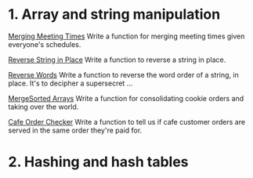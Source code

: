 # 1. Array and string manipulation

[Merging Meeting Times](https://github.com/sandix34/Interview-Cake/tree/master/Merging-meeting-time)
Write a function for merging meeting times given everyone's schedules.

[Reverse String in Place](https://github.com/sandix34/Interview-Cake/tree/master/Reverse-string-in-place)
Write a function to reverse a string in place.

[Reverse Words](https://github.com/sandix34/Interview-Cake/tree/master/Reverse-words) Write a function to reverse the word order of a string, in place. It's to decipher a supersecret ...

[MergeSorted Arrays](https://github.com/sandix34/Interview-Cake/blob/master/Merge-sorted-array/merge-sorted-array.js) Write a function for consolidating cookie orders and taking over the world.

[Cafe Order Checker](https://github.com/sandix34/Interview-Cake/tree/master/Cafe-order-checker) Write a function to tell us if cafe customer orders are served in the same order they're paid for.

# 2. Hashing and hash tables